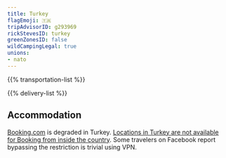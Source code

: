 ```yaml
---
title: Turkey
flagEmoji: 🇹🇷
tripAdvisorID: g293969
rickStevesID: turkey
greenZonesID: false
wildCampingLegal: true
unions:
- nato
---
```


{{% transportation-list %}}

{{% delivery-list %}}

## Accommodation

[Booking.com](https://booking.com) is degraded in Turkey. [Locations in Turkey are not available for Booking from inside the country](https://www.tripadvisor.com/ShowTopic-g293974-i368-k14656805-o10-Website_blocked_in_Turkey-Istanbul.html). Some travelers on Facebook report bypassing the restriction is trivial using VPN.
